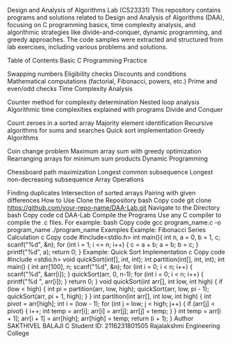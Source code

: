Design and Analysis of Algorithms Lab (CS23331)
This repository contains programs and solutions related to Design and Analysis of Algorithms (DAA), focusing on C programming basics, time complexity analysis, and algorithmic strategies like divide-and-conquer, dynamic programming, and greedy approaches. The code samples were extracted and structured from lab exercises, including various problems and solutions.

Table of Contents
Basic C Programming Practice

Swapping numbers
Eligibility checks
Discounts and conditions
Mathematical computations (factorial, Fibonacci, powers, etc.)
Prime and even/odd checks
Time Complexity Analysis

Counter method for complexity determination
Nested loop analysis
Algorithmic time complexities explained with programs
Divide and Conquer

Count zeroes in a sorted array
Majority element identification
Recursive algorithms for sums and searches
Quick sort implementation
Greedy Algorithms

Coin change problem
Maximum array sum with greedy optimization
Rearranging arrays for minimum sum products
Dynamic Programming

Chessboard path maximization
Longest common subsequence
Longest non-decreasing subsequence
Array Operations

Finding duplicates
Intersection of sorted arrays
Pairing with given differences
How to Use
Clone the Repository
bash
Copy code
git clone https://github.com/your-repo-name/DAA-Lab.git
Navigate to the Directory
bash
Copy code
cd DAA-Lab
Compile the Programs Use any C compiler to compile the .c files. For example:
bash
Copy code
gcc program_name.c -o program_name
./program_name
Examples
Example: Fibonacci Series Calculation
c
Copy code
#include<stdio.h>
int main(){
    int n, a = 0, b = 1, c;
    scanf("%d", &n);
    for (int i = 1; i <= n; i++) {
        c = a + b;
        a = b;
        b = c;
    }
    printf("%d", a);
    return 0;
}
Example: Quick Sort Implementation
c
Copy code
#include <stdio.h>
void quickSort(int[], int, int);
int partition(int[], int, int);
int main() {
    int arr[100], n;
    scanf("%d", &n);
    for (int i = 0; i < n; i++) {
        scanf("%d", &arr[i]);
    }
    quickSort(arr, 0, n-1);
    for (int i = 0; i < n; i++) {
        printf("%d ", arr[i]);
    }
    return 0;
}
void quickSort(int arr[], int low, int high) {
    if (low < high) {
        int pi = partition(arr, low, high);
        quickSort(arr, low, pi - 1);
        quickSort(arr, pi + 1, high);
    }
}
int partition(int arr[], int low, int high) {
    int pivot = arr[high];
    int i = (low - 1);
    for (int j = low; j < high; j++) {
        if (arr[j] < pivot) {
            i++;
            int temp = arr[i];
            arr[i] = arr[j];
            arr[j] = temp;
        }
    }
    int temp = arr[i + 1];
    arr[i + 1] = arr[high];
    arr[high] = temp;
    return (i + 1);
}
Author
SAKTHIVEL BALAJI C
Student ID: 2116231801505
Rajalakshmi Engineering College
